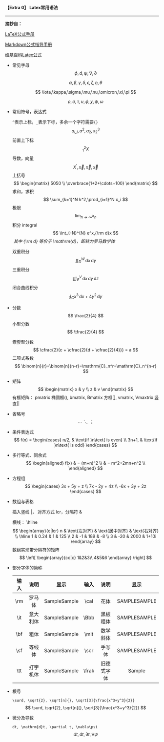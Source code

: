 #### 【Extra 0】 Latex常用语法

------------------------------------------------

**摘抄自：**

[LaTeX公式手册](https://www.cnblogs.com/1024th/p/11623258.html)

[Markdown公式指导手册](https://www.zybuluo.com/codeep/note/163962#%E4%B8%83%E4%BA%A4%E6%8D%A2%E5%9B%BE%E8%A1%A8%E4%BD%BF%E7%94%A8%E5%8F%82%E8%80%83)

[维基百科Latex公式](https://zh.wikipedia.org/wiki/Help:%E6%95%B0%E5%AD%A6%E5%85%AC%E5%BC%8F)

* 常见字母
  $$
  \phi,\mathrm{d},\psi,\nabla,\partial
  $$

  $$
  \alpha,\beta,\gamma,\delta,\epsilon,\zeta,\eta,\theta
  $$

  $$
  \iota,\kappa,\sigma,\mu,\nu,\omicron,\xi,\pi
  $$

  $$
  \rho,\sigma,\tau,\upsilon,\phi,\chi,\psi,\omega
  $$

  

* 常用符号，表达式

  `^`表示上标，`_`表示下标，多余一个字符需要`{}`
  $$
  a_{i,j},a^2,a_2,x_2^3
  $$
  前置上下标
  $$
  {}_1^2X
  $$
  导数，向量
  $$
  X^\prime,\vec{x},\overleftarrow{x},\overrightarrow{x}
  $$
  上括号
  $$
  \begin{matrix} 5050 \\ \overbrace{1+2+\cdots+100} \end{matrix}
  $$
  求和，求积
  $$
  \sum_{k=1}^N k^2,\prod_{i=1}^N x_i
  $$
  极限
  $$
  \lim_{n \to \infty}x_n
  $$
  积分 integral
  $$
  \int_{-N}^{N} e^x,{\rm d}x
  $$
  ​	*其中 {\rm d} 等价于 \mathrm{d}，即转为罗马数学体*  

  双重积分
  $$
  \iint_{D}^{W} \, \mathrm{d}x\,\mathrm{d}y
  $$
  三重积分
  $$
  \iiint_{E}^{V} \, \mathrm{d}x\,\mathrm{d}y\,\mathrm{d}z
  $$
  闭合曲线积分
  $$
  \oint_{C} x^3\, \mathrm{d}x + 4y^2\, \mathrm{d}y
  $$

* 分数
  $$
  \frac{2}{4}
  $$
  小型分数
  $$
  \tfrac{2}{4}
  $$
  

  嵌套型分数
  $$
  \cfrac{2}{c + \cfrac{2}{d + \cfrac{2}{4}}} = a
  $$
  二项式系数
  $$
  \binom{n}{r}=\binom{n}{n-r}=\mathrm{C}_n^r=\mathrm{C}_n^{n-r}
  $$

* 矩阵
  $$
  \begin{matrix}
  x & y \\
  z & v
  \end{matrix}
  $$
  有框矩阵： pmatrix 椭圆框(), bmatrix, Bmatrix   方框[], vmatrix, Vmaxtrix 竖直||

* 省略号
  $$
  \cdots  \ddots \vdots
  $$

* 条件表达式
  $$
  f(n) =
  \begin{cases} 
  n/2,  & \text{if }n\text{ is even} \\
  3n+1, & \text{if }n\text{ is odd}
  \end{cases}
  $$

* 多行等式、同余式
  $$
  \begin{aligned}
  f(x) & = (m+n)^2 \\
       & = m^2+2mn+n^2 \\
  \end{aligned}
  $$

* 方程组
  $$
  \begin{cases}
  3x + 5y +  z \\
  7x - 2y + 4z \\
  -6x + 3y + 2z
  \end{cases}
  $$

* 数组与表格

  插入竖线 |， 对齐方式 lcr，分隔符 &

  横线： \hline
  $$
  \begin{array}{c|lcr}
  n & \text{左对齐} & \text{居中对齐} & \text{右对齐} \\
  \hline
  1 & 0.24 & 1 & 125 \\
  2 & -1 & 189 & -8 \\
  3 & -20 & 2000 & 1+10i
  \end{array}
  $$
  数组实现带分隔符的矩阵
  $$
  \left[
      \begin{array}{cc|c}
        1&2&3\\
        4&5&6
      \end{array}
  \right]
  $$

* 部分字体的简称

  | 输入 |   说明   |     显示     | 输入  |    说明    |     显示     |
  | :--: | :------: | :----------: | :---: | :--------: | :----------: |
  | \rm  |  罗马体  | SampleSample | \cal  |    花体    | SAMPLESAMPLE |
  | \it  | 意大利体 | SampleSample | \Bbb  |  黑板粗体  | SAMPLESAMPLE |
  | \bf  |   粗体   | SampleSample | \mit  |  数学斜体  | SAMPLESAMPLE |
  | \sf  |  等线体  | SampleSample | \scr  |   手写体   | SAMPLESAMPLE |
  | \tt  | 打字机体 | SampleSample | \frak | 旧德式字体 |    Sample    |

* 根号

  `\surd, \sqrt{2}, \sqrt[n]{}, \sqrt[3]{\frac{x^3+y^3}{2}}`
  $$
  \surd, \sqrt{2}, \sqrt[n]{}, \sqrt[3]{\frac{x^3+y^3}{2}}
  $$

* 微分及导数

  `dt, \mathrm{d}t, \partial t, \nabla\psi`
  $$
  dt, \mathrm{d}t, \partial t, \nabla\psi
  $$